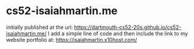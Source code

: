 # cs52-isaiahmartin.me
initially published at the url: https://dartmouth-cs52-20s.github.io/cs52-isaiahmartin.me/
I add a simple line of code and then include the link to my website portfolio at: https://isaiahmartin.x10host.com/
